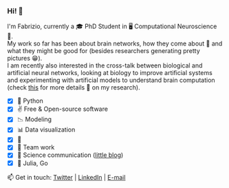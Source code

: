 ### Hi! 👋

I'm Fabrizio, currently a 🎓 PhD Student in 🖥️ Computational Neuroscience 🧠.  \
My work so far has been about brain networks, how they come about 🔭 and what they might be good for (besides researchers generating pretty pictures 😁). \
I am recently also interested in the cross-talk between biological and artificial neural networks, looking at biology to improve artificial systems and experimenting with artificial models to understand brain computation (check [this](https://fabridamicelli.github.io/blog/research/) for more details 🧐 on my research).

- [x] 🐍 Python
- [x] :v: Free & Open-source software 
- [x] :chart_with_downwards_trend: Modeling
- [x] :bar_chart: Data visualization
- [x] :mate:
- [x] 👫 Team work 
- [x] 📝 Science communication ([little blog](https://fabridamicelli.github.io/blog/))
- [x] 🌱 Julia, Go

📫 Get in touch: [Twitter](https://twitter.com/fabridamicelli) | [LinkedIn](https://www.linkedin.com/in/fabridamicelli) | [E-mail](mailto:fabridamicelli@gmail.com)

<!--
**fabridamicelli/fabridamicelli** is a ✨ _special_ ✨ repository because its `README.md` (this file) appears on your GitHub profile.

Here are some ideas to get you started:

-  I’m currently working on ...
- 🌱 I’m currently learning ...
- 👯 I’m looking to collaborate on ...
- 🤔 I’m looking for help with ...
- 💬 Ask me about ...
- 📫 How to reach me: ...
- 😄 Pronouns: ...
- ⚡ Fun fact: ...
-->
